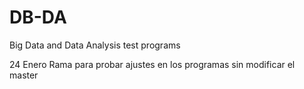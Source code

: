 # DB-DA
Big Data and Data Analysis test programs

24 Enero
Rama para probar ajustes en los programas sin modificar el master

